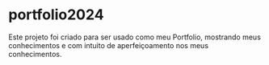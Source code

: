 # portfolio2024
Este projeto foi criado para ser usado como meu Portfolio, mostrando meus conhecimentos e com intuito de aperfeiçoamento nos meus conhecimentos.
